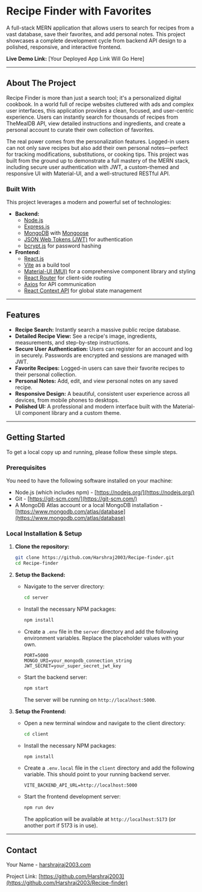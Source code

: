 # Recipe Finder with Favorites

A full-stack MERN application that allows users to search for recipes from a vast database, save their favorites, and add personal notes. This project showcases a complete development cycle from backend API design to a polished, responsive, and interactive frontend.

**Live Demo Link:** [Your Deployed App Link Will Go Here]

---

## About The Project

Recipe Finder is more than just a search tool; it's a personalized digital cookbook. In a world full of recipe websites cluttered with ads and complex user interfaces, this application provides a clean, focused, and user-centric experience. Users can instantly search for thousands of recipes from TheMealDB API, view detailed instructions and ingredients, and create a personal account to curate their own collection of favorites.

The real power comes from the personalization features. Logged-in users can not only save recipes but also add their own personal notes—perfect for tracking modifications, substitutions, or cooking tips. This project was built from the ground up to demonstrate a full mastery of the MERN stack, including secure user authentication with JWT, a custom-themed and responsive UI with Material-UI, and a well-structured RESTful API.

### Built With

This project leverages a modern and powerful set of technologies:

*   **Backend:**
    *   [Node.js](https://nodejs.org/)
    *   [Express.js](https://expressjs.com/)
    *   [MongoDB](https://www.mongodb.com/) with [Mongoose](https://mongoosejs.com/)
    *   [JSON Web Tokens (JWT)](https://jwt.io/) for authentication
    *   [bcrypt.js](https://www.npmjs.com/package/bcryptjs) for password hashing
*   **Frontend:**
    *   [React.js](https://reactjs.org/)
    *   [Vite](https://vitejs.dev/) as a build tool
    *   [Material-UI (MUI)](https://mui.com/) for a comprehensive component library and styling
    *   [React Router](https://reactrouter.com/) for client-side routing
    *   [Axios](https://axios-http.com/) for API communication
    *   [React Context API](https://reactjs.org/docs/context.html) for global state management

---

## Features

*   **Recipe Search:** Instantly search a massive public recipe database.
*   **Detailed Recipe View:** See a recipe's image, ingredients, measurements, and step-by-step instructions.
*   **Secure User Authentication:** Users can register for an account and log in securely. Passwords are encrypted and sessions are managed with JWT.
*   **Favorite Recipes:** Logged-in users can save their favorite recipes to their personal collection.
*   **Personal Notes:** Add, edit, and view personal notes on any saved recipe.
*   **Responsive Design:** A beautiful, consistent user experience across all devices, from mobile phones to desktops.
*   **Polished UI:** A professional and modern interface built with the Material-UI component library and a custom theme.

---

## Getting Started

To get a local copy up and running, please follow these simple steps.

### Prerequisites

You need to have the following software installed on your machine:
*   Node.js (which includes npm) - [https://nodejs.org/](https://nodejs.org/)
*   Git - [https://git-scm.com/](https://git-scm.com/)
*   A MongoDB Atlas account or a local MongoDB installation - [https://www.mongodb.com/atlas/database](https://www.mongodb.com/atlas/database)

### Local Installation & Setup

1.  **Clone the repository:**
    ```sh
    git clone https://github.com/Harshraj2003/Recipe-finder.git
    cd Recipe-finder
    ```

2.  **Setup the Backend:**
    *   Navigate to the server directory:
        ```sh
        cd server
        ```
    *   Install the necessary NPM packages:
        ```sh
        npm install
        ```
    *   Create a `.env` file in the `server` directory and add the following environment variables. Replace the placeholder values with your own.
        ```env
        PORT=5000
        MONGO_URI=your_mongodb_connection_string
        JWT_SECRET=your_super_secret_jwt_key
        ```
    *   Start the backend server:
        ```sh
        npm start
        ```
        The server will be running on `http://localhost:5000`.

3.  **Setup the Frontend:**
    *   Open a new terminal window and navigate to the client directory:
        ```sh
        cd client
        ```
    *   Install the necessary NPM packages:
        ```sh
        npm install
        ```
    *   Create a `.env.local` file in the `client` directory and add the following variable. This should point to your running backend server.
        ```env
        VITE_BACKEND_API_URL=http://localhost:5000
        ```
    *   Start the frontend development server:
        ```sh
        npm run dev
        ```
        The application will be available at `http://localhost:5173` (or another port if 5173 is in use).

---

## Contact

Your Name - [harshrajraj2003.com](mailto:harshrajraj2003@gmail.com)

Project Link: [https://github.com/Harshraj2003](https://github.com/Harshraj2003/Recipe-finder)
